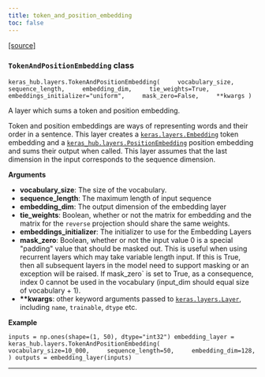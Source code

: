```yaml
---
title: token_and_position_embedding
toc: false
---
```


[\[source\]](https://github.com/keras-team/keras-hub/tree/v0.17.0/keras_hub/src/layers/modeling/token_and_position_embedding.py#L11)

### `TokenAndPositionEmbedding` class

`keras_hub.layers.TokenAndPositionEmbedding(     vocabulary_size,     sequence_length,     embedding_dim,     tie_weights=True,     embeddings_initializer="uniform",     mask_zero=False,     **kwargs )`

A layer which sums a token and position embedding.

Token and position embeddings are ways of representing words and their order in a sentence. This layer creates a [`keras.layers.Embedding`](/api/layers/core_layers/embedding#embedding-class) token embedding and a [`keras_hub.layers.PositionEmbedding`](/api/keras_hub/modeling_layers/position_embedding#positionembedding-class) position embedding and sums their output when called. This layer assumes that the last dimension in the input corresponds to the sequence dimension.

**Arguments**

- **vocabulary_size**: The size of the vocabulary.
- **sequence_length**: The maximum length of input sequence
- **embedding_dim**: The output dimension of the embedding layer
- **tie_weights**: Boolean, whether or not the matrix for embedding and the matrix for the `reverse` projection should share the same weights.
- **embeddings_initializer**: The initializer to use for the Embedding Layers
- **mask_zero**: Boolean, whether or not the input value 0 is a special "padding" value that should be masked out. This is useful when using recurrent layers which may take variable length input. If this is True, then all subsequent layers in the model need to support masking or an exception will be raised. If mask_zero\` is set to True, as a consequence, index 0 cannot be used in the vocabulary (input_dim should equal size of vocabulary + 1).
- **\*\*kwargs**: other keyword arguments passed to [`keras.layers.Layer`](/api/layers/base_layer#layer-class), including `name`, `trainable`, `dtype` etc.

**Example**

`inputs = np.ones(shape=(1, 50), dtype="int32") embedding_layer = keras_hub.layers.TokenAndPositionEmbedding(     vocabulary_size=10_000,     sequence_length=50,     embedding_dim=128, ) outputs = embedding_layer(inputs)`

---
